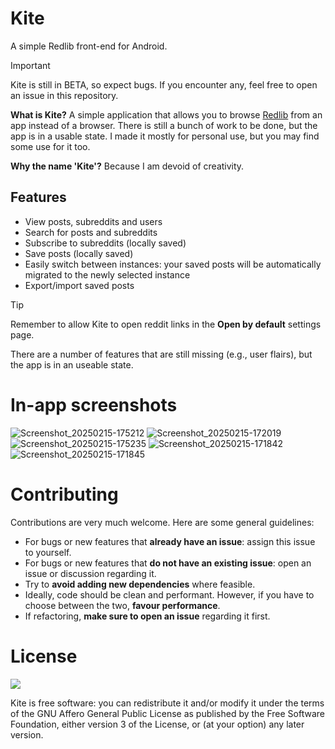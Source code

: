 # Kite
A simple Redlib front-end for Android.

> [!IMPORTANT]
> Kite is still in BETA, so expect bugs. If you encounter any, feel free to open an issue in this repository.

**What is Kite?** A simple application that allows you to browse [Redlib](https://github.com/redlib-org/redlib) from an app instead of a browser. There is still a bunch of work to be done, but the app is in a usable state. I made it mostly for personal use, but you may find some use for it too.

**Why the name 'Kite'?** Because I am devoid of creativity.

## Features
- View posts, subreddits and users
- Search for posts and subreddits
- Subscribe to subreddits (locally saved)
- Save posts (locally saved)
- Easily switch between instances: your saved posts will be automatically migrated to the newly selected instance
- Export/import saved posts

> [!TIP]
> Remember to allow Kite to open reddit links in the **Open by default** settings page.

There are a number of features that are still missing (e.g., user flairs), but the app is in an useable state.

# In-app screenshots
![Screenshot_20250215-175212](https://github.com/user-attachments/assets/6260fdd1-58fe-4ec6-8351-d3698acf5ede)
![Screenshot_20250215-172019](https://github.com/user-attachments/assets/c0b3d400-c87d-4bd0-9e0d-e445377cf09e)
![Screenshot_20250215-175235](https://github.com/user-attachments/assets/046a3995-cecd-4b89-a4e3-34028746ae5c)
![Screenshot_20250215-171842](https://github.com/user-attachments/assets/cb22a691-be9b-4f8e-a160-86bb7266aa6a)
![Screenshot_20250215-171845](https://github.com/user-attachments/assets/46ccc25c-705a-496b-8fd4-4d32208cc184)

# Contributing
Contributions are very much welcome. Here are some general guidelines:

- For bugs or new features that **already have an issue**: assign this issue to yourself.
- For bugs or new features that **do not have an existing issue**: open an issue or discussion regarding it.
- Try to **avoid adding new dependencies** where feasible.
- Ideally, code should be clean and performant. However, if you have to choose between the two, **favour performance**.
- If refactoring, **make sure to open an issue** regarding it first.
  
# License
![](https://www.gnu.org/graphics/agplv3-155x51.png)

Kite is free software: you can redistribute it and/or modify it under the terms of the GNU Affero General Public License as published by the Free Software Foundation, either version 3 of the License, or (at your option) any later version.
